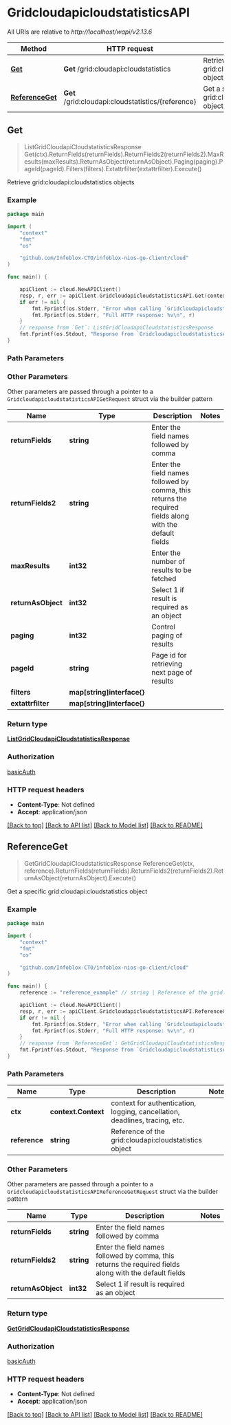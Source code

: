 # GridcloudapicloudstatisticsAPI

All URIs are relative to *http://localhost/wapi/v2.13.6*

Method | HTTP request | Description
------------- | ------------- | -------------
[**Get**](GridcloudapicloudstatisticsAPI.md#Get) | **Get** /grid:cloudapi:cloudstatistics | Retrieve grid:cloudapi:cloudstatistics objects
[**ReferenceGet**](GridcloudapicloudstatisticsAPI.md#ReferenceGet) | **Get** /grid:cloudapi:cloudstatistics/{reference} | Get a specific grid:cloudapi:cloudstatistics object



## Get

> ListGridCloudapiCloudstatisticsResponse Get(ctx).ReturnFields(returnFields).ReturnFields2(returnFields2).MaxResults(maxResults).ReturnAsObject(returnAsObject).Paging(paging).PageId(pageId).Filters(filters).Extattrfilter(extattrfilter).Execute()

Retrieve grid:cloudapi:cloudstatistics objects



### Example

```go
package main

import (
	"context"
	"fmt"
	"os"

	"github.com/Infoblox-CTO/infoblox-nios-go-client/cloud"
)

func main() {

	apiClient := cloud.NewAPIClient()
	resp, r, err := apiClient.GridcloudapicloudstatisticsAPI.Get(context.Background()).Execute()
	if err != nil {
		fmt.Fprintf(os.Stderr, "Error when calling `GridcloudapicloudstatisticsAPI.Get``: %v\n", err)
		fmt.Fprintf(os.Stderr, "Full HTTP response: %v\n", r)
	}
	// response from `Get`: ListGridCloudapiCloudstatisticsResponse
	fmt.Fprintf(os.Stdout, "Response from `GridcloudapicloudstatisticsAPI.Get`: %v\n", resp)
}
```

### Path Parameters



### Other Parameters

Other parameters are passed through a pointer to a `GridcloudapicloudstatisticsAPIGetRequest` struct via the builder pattern


Name | Type | Description  | Notes
------------- | ------------- | ------------- | -------------
**returnFields** | **string** | Enter the field names followed by comma | 
**returnFields2** | **string** | Enter the field names followed by comma, this returns the required fields along with the default fields | 
**maxResults** | **int32** | Enter the number of results to be fetched | 
**returnAsObject** | **int32** | Select 1 if result is required as an object | 
**paging** | **int32** | Control paging of results | 
**pageId** | **string** | Page id for retrieving next page of results | 
**filters** | **map[string]interface{}** |  | 
**extattrfilter** | **map[string]interface{}** |  | 

### Return type

[**ListGridCloudapiCloudstatisticsResponse**](ListGridCloudapiCloudstatisticsResponse.md)

### Authorization

[basicAuth](../README.md#basicAuth)

### HTTP request headers

- **Content-Type**: Not defined
- **Accept**: application/json

[[Back to top]](#) [[Back to API list]](../README.md#documentation-for-api-endpoints)
[[Back to Model list]](../README.md#documentation-for-models)
[[Back to README]](../README.md)


## ReferenceGet

> GetGridCloudapiCloudstatisticsResponse ReferenceGet(ctx, reference).ReturnFields(returnFields).ReturnFields2(returnFields2).ReturnAsObject(returnAsObject).Execute()

Get a specific grid:cloudapi:cloudstatistics object



### Example

```go
package main

import (
	"context"
	"fmt"
	"os"

	"github.com/Infoblox-CTO/infoblox-nios-go-client/cloud"
)

func main() {
	reference := "reference_example" // string | Reference of the grid:cloudapi:cloudstatistics object

	apiClient := cloud.NewAPIClient()
	resp, r, err := apiClient.GridcloudapicloudstatisticsAPI.ReferenceGet(context.Background(), reference).Execute()
	if err != nil {
		fmt.Fprintf(os.Stderr, "Error when calling `GridcloudapicloudstatisticsAPI.ReferenceGet``: %v\n", err)
		fmt.Fprintf(os.Stderr, "Full HTTP response: %v\n", r)
	}
	// response from `ReferenceGet`: GetGridCloudapiCloudstatisticsResponse
	fmt.Fprintf(os.Stdout, "Response from `GridcloudapicloudstatisticsAPI.ReferenceGet`: %v\n", resp)
}
```

### Path Parameters


Name | Type | Description  | Notes
------------- | ------------- | ------------- | -------------
**ctx** | **context.Context** | context for authentication, logging, cancellation, deadlines, tracing, etc.
**reference** | **string** | Reference of the grid:cloudapi:cloudstatistics object | 

### Other Parameters

Other parameters are passed through a pointer to a `GridcloudapicloudstatisticsAPIReferenceGetRequest` struct via the builder pattern


Name | Type | Description  | Notes
------------- | ------------- | ------------- | -------------
**returnFields** | **string** | Enter the field names followed by comma | 
**returnFields2** | **string** | Enter the field names followed by comma, this returns the required fields along with the default fields | 
**returnAsObject** | **int32** | Select 1 if result is required as an object | 

### Return type

[**GetGridCloudapiCloudstatisticsResponse**](GetGridCloudapiCloudstatisticsResponse.md)

### Authorization

[basicAuth](../README.md#basicAuth)

### HTTP request headers

- **Content-Type**: Not defined
- **Accept**: application/json

[[Back to top]](#) [[Back to API list]](../README.md#documentation-for-api-endpoints)
[[Back to Model list]](../README.md#documentation-for-models)
[[Back to README]](../README.md)

